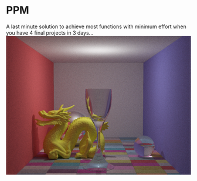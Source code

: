 # PPM
A last minute solution to achieve most functions with minimum effort when you have 4 final projects in 3 days...
![alt text](https://github.com/HenryLin97/PPM/blob/master/image9.png)
